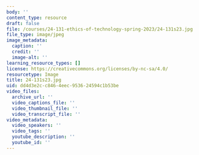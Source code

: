 ```yaml
---
body: ''
content_type: resource
draft: false
file: /courses/24-131-ethics-of-technology-spring-2023/24-131s23.jpg
file_type: image/jpeg
image_metadata:
  caption: ''
  credit: ''
  image-alt: ''
learning_resource_types: []
license: https://creativecommons.org/licenses/by-nc-sa/4.0/
resourcetype: Image
title: 24-131s23.jpg
uid: dd4d3e2c-c846-4eec-9536-24594c1b53be
video_files:
  archive_url: ''
  video_captions_file: ''
  video_thumbnail_file: ''
  video_transcript_file: ''
video_metadata:
  video_speakers: ''
  video_tags: ''
  youtube_description: ''
  youtube_id: ''
---
```

